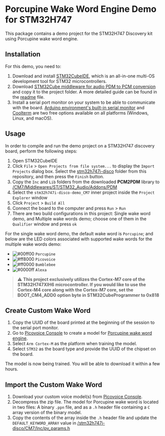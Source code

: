 
# Porcupine Wake Word Engine Demo for STM32H747

This package contains a demo project for the STM32H747 Discovery kit using Porcupine wake word engine. 

## Installation

For this demo, you need to: 
1. Download and install [STM32CubeIDE](https://www.st.com/en/development-tools/stm32cubeide.html), which is an all-in-one multi-OS development tool for STM32 microcontrollers.
1. Download [STM32Cube middleware for audio PDM to PCM conversion](https://www.st.com/en/licensed-software/audiopdm-mw.html) and copy it to the project folder. A more detailed guide can be found in the [readme](./stm32h747i-disco/CM7/Middlewares/ST/STM32_Audio/Addons/PDM/readme.txt) file.
1. Install a serial port monitor on your system to be able to communicate with the board. [Arduino environment's built-in serial monitor](https://www.arduino.cc/en/software) and [Coolterm](https://freeware.the-meiers.org/) are two free options available on all platforms (Windows, Linux, and macOS).

## Usage

In order to compile and run the demo project on a STM32H747 discovery board, perform the following steps:

1. Open STM32CubeIDE
2. Click `File` > `Open Projects from file system...` to display the `Import Projects` dialog box. Select the [stm32h747i-disco](./stm32h747i-disco) folder from this repository, and then press the `Finish` button.
3. Copy the `Inc` and `Lib` folders from the downloaded **PCM2PDM** library to [/CM7/Middlewares/ST/STM32_Audio/Addons/PDM](./stm32h747i-disco/CM7/Middlewares/ST/STM32_Audio/Addons/PDM)
4. Select the `stm32h747i-disco-demo_CM7` inner project inside the `Project Explorer` window
5. Click `Project` > `Build All`
6. Connect the board to the computer and press `Run` > `Run`
7. There are two build configurations in this project: Single wake word demo, and Multiple wake words demo; choose one of them in the `Qualifier` window and press `ok`

For the single wake word demo, the default wake word is `Porcupine`; and below are the LED colors associated with supported wake words for the multiple wake words demo:

- ![#00ff00](https://via.placeholder.com/15/00ff00/000000?text=+) `Porcupine`
- ![#ff8000](https://via.placeholder.com/15/ff8000/000000?text=+) `Picovoice`
- ![#ff0000](https://via.placeholder.com/15/ff0000/000000?text=+) `Bumblebee`
- ![#0000ff](https://via.placeholder.com/15/0000ff/000000?text=+) `Alexa`

> :warning: **This project exclusively utilizes the Cortex-M7 core of the STM32H747XIH6 microcontroller. If you would like to use the Cortex-M4 core along with the Cortex-M7 core, set the BOOT_CM4_ADD0 option byte in STM32CubeProgrammer to 0x818**

## Create Custom Wake Word

1. Copy the UUID of the board printed at the beginning of the session to the serial port monitor.
2. Go to [Picovoice Console](https://console.picovoice.ai/) to create a model for [Porcupine wake word engine](https://picovoice.ai/docs/quick-start/console-porcupine/).
3. Select `Arm Cortex-M` as the platform when training the model.
4. Select `STM32` as the board type and provide the UUID of the chipset on the board.

The model is now being trained. You will be able to download it within a few hours.

## Import the Custom Wake Word

1. Download your custom voice model(s) from [Picovoice Console](https://console.picovoice.ai/).
2. Decompress the zip file. The model for Porcupine wake word is located in two files: A binary `.ppn` file, and as a `.h` header file containing a `C` array version of the binary model.
3. Copy the contents of the array inside the `.h` header file and update the `DEFAULT_KEYWORD_ARRAY` value in [/stm32h747i-disco/CM7/Inc/pv_params.h](./stm32h747i-disco/CM7/Inc/pv_params.h)
